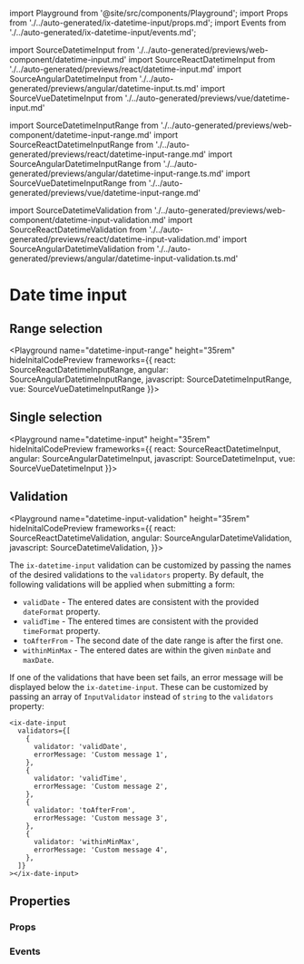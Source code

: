 import Playground from '@site/src/components/Playground';
import Props from './../auto-generated/ix-datetime-input/props.md';
import Events from './../auto-generated/ix-datetime-input/events.md';

import SourceDatetimeInput from './../auto-generated/previews/web-component/datetime-input.md'
import SourceReactDatetimeInput from './../auto-generated/previews/react/datetime-input.md'
import SourceAngularDatetimeInput from './../auto-generated/previews/angular/datetime-input.ts.md'
import SourceVueDatetimeInput from './../auto-generated/previews/vue/datetime-input.md'

import SourceDatetimeInputRange from './../auto-generated/previews/web-component/datetime-input-range.md'
import SourceReactDatetimeInputRange from './../auto-generated/previews/react/datetime-input-range.md'
import SourceAngularDatetimeInputRange from './../auto-generated/previews/angular/datetime-input-range.ts.md'
import SourceVueDatetimeInputRange from './../auto-generated/previews/vue/datetime-input-range.md'

import SourceDatetimeValidation from './../auto-generated/previews/web-component/datetime-input-validation.md'
import SourceReactDatetimeValidation from './../auto-generated/previews/react/datetime-input-validation.md'
import SourceAngularDatetimeValidation from './../auto-generated/previews/angular/datetime-input-validation.ts.md'

# Date time input

## Range selection

<Playground
name="datetime-input-range" height="35rem"
hideInitalCodePreview
frameworks={{
  react: SourceReactDatetimeInputRange,
  angular: SourceAngularDatetimeInputRange,
  javascript: SourceDatetimeInputRange,
  vue: SourceVueDatetimeInputRange
}}></Playground>

## Single selection

<Playground
name="datetime-input" height="35rem"
hideInitalCodePreview
frameworks={{
  react: SourceReactDatetimeInput,
  angular: SourceAngularDatetimeInput,
  javascript: SourceDatetimeInput,
  vue: SourceVueDatetimeInput
}}></Playground>

## Validation

<Playground
name="datetime-input-validation" height="35rem"
hideInitalCodePreview
frameworks={{
  react: SourceReactDatetimeValidation,
  angular: SourceAngularDatetimeValidation,
  javascript: SourceDatetimeValidation,
}}></Playground>

The `ix-datetime-input` validation can be customized by passing the names of the desired validations to the `validators` property. By default, the following validations will be applied when submitting a form:

- `validDate` - The entered dates are consistent with the provided `dateFormat` property.
- `validTime` - The entered times are consistent with the provided `timeFormat` property.
- `toAfterFrom` - The second date of the date range is after the first one.
- `withinMinMax` - The entered dates are within the given `minDate` and `maxDate`.

If one of the validations that have been set fails, an error message will be displayed below the `ix-datetime-input`. These can be customized by passing an array of `InputValidator` instead of `string` to the `validators` property:

```tsx
<ix-date-input
  validators={[
    {
      validator: 'validDate',
      errorMessage: 'Custom message 1',
    },
    {
      validator: 'validTime',
      errorMessage: 'Custom message 2',
    },
    {
      validator: 'toAfterFrom',
      errorMessage: 'Custom message 3',
    },
    {
      validator: 'withinMinMax',
      errorMessage: 'Custom message 4',
    },
  ]}
></ix-date-input>
```

## Properties

### Props

<Props />

### Events

<Events />
